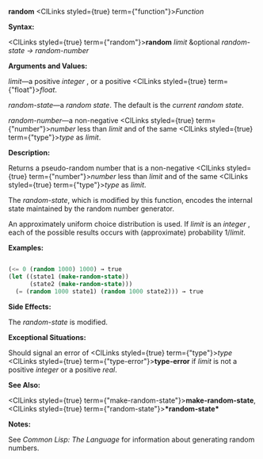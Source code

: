 **random** <ClLinks styled={true} term={"function"}><i>Function</i></ClLinks> 



**Syntax:** 



<ClLinks styled={true} term={"random"}><b>random</b></ClLinks> *limit* &amp;optional *random-state → random-number* 



**Arguments and Values:** 



*limit*—a positive *integer* , or a positive <ClLinks styled={true} term={"float"}><i>float</i></ClLinks>. 



*random-state*—a *random state*. The default is the *current random state*. 



*random-number*—a non-negative <ClLinks styled={true} term={"number"}><i>number</i></ClLinks> less than *limit* and of the same <ClLinks styled={true} term={"type"}><i>type</i></ClLinks> as *limit*. 



**Description:** 



Returns a pseudo-random number that is a non-negative <ClLinks styled={true} term={"number"}><i>number</i></ClLinks> less than *limit* and of the same <ClLinks styled={true} term={"type"}><i>type</i></ClLinks> as *limit*. 



The *random-state*, which is modified by this function, encodes the internal state maintained by the random number generator. 



An approximately uniform choice distribution is used. If *limit* is an *integer* , each of the possible results occurs with (approximate) probability 1/*limit*. 



**Examples:**
```lisp

(<= 0 (random 1000) 1000) → true 
(let ((state1 (make-random-state)) 
      (state2 (make-random-state))) 
  (= (random 1000 state1) (random 1000 state2))) → true 

```
**Side Effects:** 



The *random-state* is modified. 



**Exceptional Situations:** 



Should signal an error of <ClLinks styled={true} term={"type"}><i>type</i></ClLinks> <ClLinks styled={true} term={"type-error"}><b>type-error</b></ClLinks> if *limit* is not a positive *integer* or a positive *real*. 



**See Also:** 



<ClLinks styled={true} term={"make-random-state"}><b>make-random-state</b></ClLinks>, <ClLinks styled={true} term={"random-state"}><b>\*random-state\*</b></ClLinks> 



**Notes:** 



See *Common Lisp: The Language* for information about generating random numbers. 



 



 



